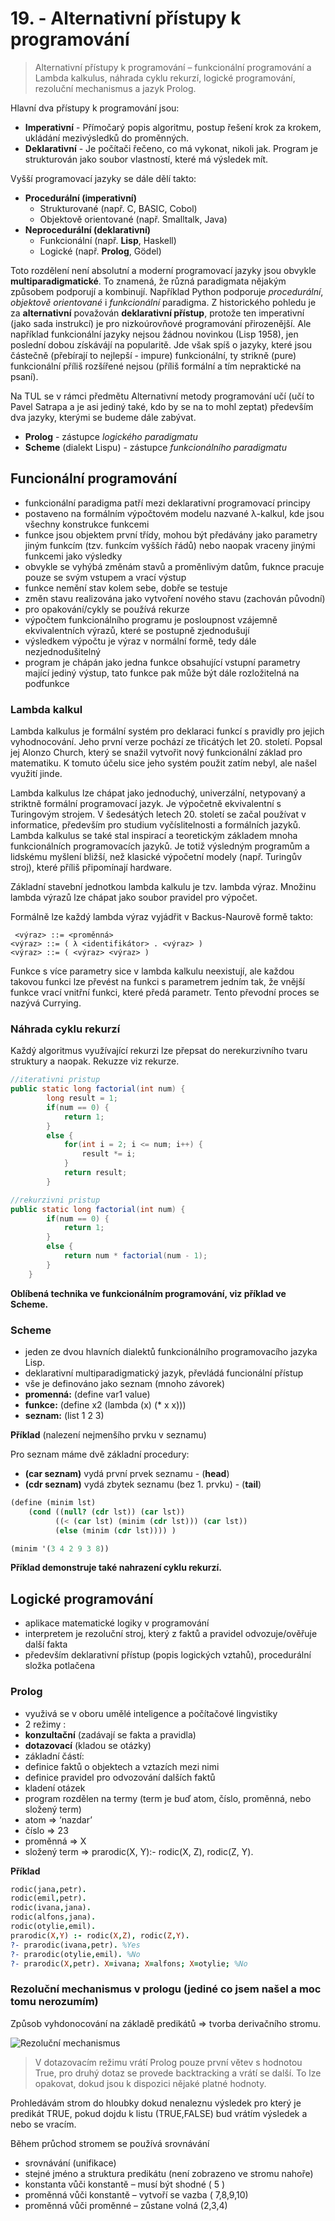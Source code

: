 # 19. - Alternativní přístupy k programování
>Alternativní přístupy k programování – funkcionální programování a Lambda kalkulus, náhrada cyklu rekurzí, logické programování, rezoluční mechanismus a jazyk Prolog.

Hlavní dva přístupy k programování jsou:

- **Imperativní** - Přímočarý popis algoritmu, postup řešení krok za krokem, ukládání mezivýsledků do proměnných.
- **Deklarativní** - Je počítači řečeno, co má vykonat, nikoli jak. Program je strukturován jako soubor vlastností, které má výsledek mít.

Vyšší programovací jazyky se dále dělí takto:

- **Procedurální (imperativní)**
  - Strukturované (např. C, BASIC, Cobol)
  - Objektově orientované (např. Smalltalk, Java)
- **Neprocedurální (deklarativní)**
  - Funkcionální (např. **Lisp**, Haskell)
  - Logické (např. **Prolog**, Gödel)

Toto rozdělení není absolutní a moderní  programovací jazyky jsou obvykle **multiparadigmatické**. To znamená, že různá paradigmata nějakým způsobem podporují a kombinují. Například Python podporuje *procedurální*, *objektově orientované* i *funkcionální* paradigma. Z historického pohledu je za **alternativní** považován **deklarativní přístup**, protože ten imperativní (jako sada instrukcí) je pro nizkoúrovňové programování přirozenější.  Ale například funkcionální jazyky nejsou žádnou novinkou (Lisp 1958), jen poslední dobou získávájí na popularitě. Jde však spíš o jazyky, které jsou částečně (přebírají to nejlepší - impure) funkcionální, ty strikně (pure) funkcionální příliš rozšířené nejsou (příliš formální a tím nepraktické na psaní).

Na TUL se v rámci předmětu Alternativní metody programování učí (učí to Pavel Satrapa a je asi jediný také, kdo by se na to mohl zeptat) především dva jazyky, kterými se budeme dále zabývat.

- **Prolog** - zástupce *logického paradigmatu*
- **Scheme** (dialekt Lispu)  - zástupce *funkcionálního paradigmatu*

## Funcionální programování

- funkcionální paradigma patří mezi deklarativní programovací principy
- postaveno na formálním výpočtovém modelu nazvané λ-kalkul, kde jsou všechny konstrukce funkcemi
- funkce jsou objektem první třídy, mohou být předávány jako parametry jiným funkcím (tzv. funkcím vyšších řádů) nebo naopak vraceny jinými funkcemi jako výsledky
- obvykle se vyhýbá změnám stavů a proměnlivým datům, fuknce pracuje pouze se svým vstupem a vrací výstup
- funkce nemění stav kolem sebe, dobře se testuje
- změn stavu realizována jako vytvoření nového stavu (zachován původní)
- pro opakování/cykly se používá rekurze
- výpočtem funkcionálního programu je posloupnost vzájemně ekvivalentních výrazů, které se postupně zjednodušují 
- výsledkem výpočtu je výraz v normální formě, tedy dále nezjednodušitelný
- program je chápán jako jedna funkce obsahující vstupní parametry mající jediný výstup, tato funkce pak může být dále rozložitelná na podfunkce

### Lambda kalkul
Lambda kalkulus je formální systém pro deklaraci funkcí s pravidly pro jejich vyhodnocování. Jeho první verze pochází ze třicátých let 20. století. Popsal jej Alonzo Church, který se snažil vytvořit nový funkcionální základ pro matematiku. K tomuto účelu sice jeho systém použit zatím nebyl, ale našel využití jinde.

Lambda kalkulus lze chápat jako jednoduchý, univerzální, netypovaný a striktně formální programovací jazyk. Je výpočetně ekvivalentní s Turingovým strojem. V šedesátých letech 20. století se začal používat v informatice, především pro studium vyčíslitelnosti a formálních jazyků. Lambda kalkulus se také stal inspirací a teoretickým základem mnoha funkcionálních programovacích jazyků. Je totiž výsledným programům a lidskému myšlení bližší, než klasické výpočetní modely (např. Turingův stroj), které příliš připomínají hardware.

Základní stavební jednotkou lambda kalkulu je tzv. lambda výraz. Množinu lambda výrazů lze chápat jako soubor pravidel pro výpočet.

Formálně lze každý lambda výraz vyjádřit v Backus-Naurově formě takto:

```
 <výraz> ::= <proměnná>
<výraz> ::= ( λ <identifikátor> . <výraz> )
<výraz> ::= ( <výraz> <výraz> )
```

Funkce s více parametry sice v lambda kalkulu neexistují, ale každou takovou funkci lze převést na funkci s parametrem jedním tak, že vnější funkce vrací vnitřní funkci, které předá parametr. Tento převodní proces se nazývá Currying.


### Náhrada cyklu rekurzí
Každý algoritmus využívající rekurzi lze přepsat do nerekurzivního tvaru struktury a naopak. Rekuzze viz rekurze.

```java
//iterativni pristup
public static long factorial(int num) {
        long result = 1;
        if(num == 0) {
            return 1;
        }
        else {
            for(int i = 2; i <= num; i++) {
                result *= i;
            }
            return result;
        }

//rekurzivni pristup
public static long factorial(int num) {
        if(num == 0) {
            return 1;
        }
        else {
            return num * factorial(num - 1);
        }
    }
```

**Oblíbená technika ve funkcionálním programování, viz příklad ve Scheme.**

### Scheme
- jeden ze dvou hlavních dialektů funkcionálního programovacího jazyka Lisp.
- deklarativní multiparadigmatický jazyk, převládá funcionální přístup
- vše je definováno jako seznam (mnoho závorek)
 - **promenná:** (define var1 value)  
 - **funkce:** (define x2 (lambda (x) (* x x)))
 - **seznam:** (list 1 2 3)

**Příklad** (nalezení nejmenšího prvku v seznamu)

Pro seznam máme dvě základní procedury:

- **(car seznam)** vydá první prvek seznamu - (**head**)
- **(cdr seznam)** vydá zbytek seznamu (bez 1. prvku) - (**tail**)

```scheme
(define (minim lst)
    (cond ((null? (cdr lst)) (car lst))
          ((< (car lst) (minim (cdr lst))) (car lst))
          (else (minim (cdr lst)))) )

(minim '(3 4 2 9 3 8)) 
```

**Příklad demonstruje také nahrazení cyklu rekurzí.**

## Logické programování

- aplikace matematické logiky v programování
- interpretem je rezoluční stroj, který z faktů a pravidel odvozuje/ověřuje další fakta
- především deklarativní přístup (popis logických vztahů), procedurální složka potlačena

### Prolog

- využivá se v oboru umělé inteligence a počítačové lingvistiky
- 2 režimy :
 - **konzultační** (zadávají se fakta a pravidla)
 - **dotazovací** (kladou se otázky)
- základní částí:
 - definice faktů o objektech a vztazích mezi nimi
 - definice pravidel pro odvozování dalších faktů
 - kladení otázek
- program rozdělen na termy (term je buď atom, číslo, proměnná, nebo složený term)
 - atom => ‘nazdar’
 -  číslo => 23
 - proměnná => X
 - složený term => prarodic(X, Y):- rodic(X, Z), rodic(Z, Y).

**Příklad**

```prolog
rodic(jana,petr).
rodic(emil,petr).
rodic(ivana,jana).
rodic(alfons,jana).
rodic(otylie,emil).
prarodic(X,Y) :- rodic(X,Z), rodic(Z,Y).
?- prarodic(ivana,petr). %Yes
?- prarodic(otylie,emil). %No
?- prarodic(X,petr). X=ivana; X=alfons; X=otylie; %No
```

### Rezoluční mechanismus v prologu (jediné co jsem našel a moc tomu nerozumím)
Způsob vyhdonocování na základě predikátů => tvorba derivačního stromu.

![Rezoluční mechanismus](19_rezolucni_mechanismus.png)

> V dotazovacím režimu vrátí Prolog pouze první větev s hodnotou True, pro druhý dotaz se provede backtracking a vrátí se další. To lze opakovat, dokud jsou k dispozici nějaké platné hodnoty.

Prohledávám strom do hloubky dokud nenaleznu výsledek pro který je predikát TRUE, pokud dojdu k listu (TRUE,FALSE) bud vrátím výsledek a nebo se vracím.

Během průchod stromem se používá srovnávání

- srovnávání (unifikace)
 - stejné jméno a struktura predikátu (není zobrazeno ve stromu nahoře)
 - konstanta vůči konstantě – musí být shodné ( 5 )
 - proměnná vůči konstantě – vytvoří se vazba ( 7,8,9,10)
 - proměnná vůči proměnné – zůstane volná (2,3,4)



